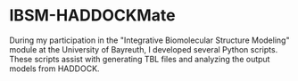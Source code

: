 # IBSM-HADDOCKMate
During my participation in the "Integrative Biomolecular Structure Modeling" module at the University of Bayreuth, I developed several Python scripts. These scripts assist with generating TBL files and analyzing the output models from HADDOCK.
